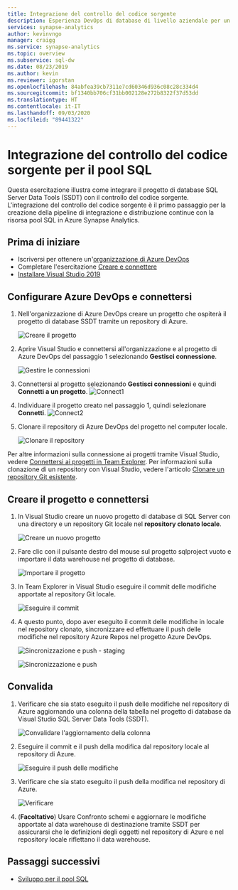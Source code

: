 ```yaml
---
title: Integrazione del controllo del codice sorgente
description: Esperienza DevOps di database di livello aziendale per un pool SQL con integrazione nativa del controllo del codice sorgente tramite repository di Azure (Git e GitHub).
services: synapse-analytics
author: kevinvngo
manager: craigg
ms.service: synapse-analytics
ms.topic: overview
ms.subservice: sql-dw
ms.date: 08/23/2019
ms.author: kevin
ms.reviewer: igorstan
ms.openlocfilehash: 84abfea39cb7311e7cd60346d936c08c28c334d4
ms.sourcegitcommit: bf1340bb706cf31bb002128e272b8322f37d53dd
ms.translationtype: HT
ms.contentlocale: it-IT
ms.lasthandoff: 09/03/2020
ms.locfileid: "89441322"
---
```

# <a name="source-control-integration-for-sql-pool"></a>Integrazione del controllo del codice sorgente per il pool SQL

Questa esercitazione illustra come integrare il progetto di database SQL Server Data Tools (SSDT) con il controllo del codice sorgente.  L'integrazione del controllo del codice sorgente è il primo passaggio per la creazione della pipeline di integrazione e distribuzione continue con la risorsa pool SQL in Azure Synapse Analytics.

## <a name="before-you-begin"></a>Prima di iniziare

- Iscriversi per ottenere un'[organizzazione di Azure DevOps](https://azure.microsoft.com/services/devops/)
- Completare l'esercitazione [Creare e connettere](create-data-warehouse-portal.md)
- [Installare Visual Studio 2019](https://visualstudio.microsoft.com/vs/older-downloads/)

## <a name="set-up-and-connect-to-azure-devops"></a>Configurare Azure DevOps e connettersi

1. Nell'organizzazione di Azure DevOps creare un progetto che ospiterà il progetto di database SSDT tramite un repository di Azure.

   ![Creare il progetto](./media/sql-data-warehouse-source-control-integration/1-create-project-azure-devops.png "Crea progetto")

2. Aprire Visual Studio e connettersi all'organizzazione e al progetto di Azure DevOps del passaggio 1 selezionando **Gestisci connessione**.

   ![Gestire le connessioni](./media/sql-data-warehouse-source-control-integration/2-manage-connections.png "Gestire le connessioni")

3. Connettersi al progetto selezionando **Gestisci connessioni** e quindi **Connetti a un progetto**.
 ![Connect1](./media/sql-data-warehouse-source-control-integration/3-connect-project.png "Connessione")


4. Individuare il progetto creato nel passaggio 1, quindi selezionare **Connetti**.
![Connect2](./media/sql-data-warehouse-source-control-integration/3.5-connect.png "Connessione")


3. Clonare il repository di Azure DevOps del progetto nel computer locale.

   ![Clonare il repository](./media/sql-data-warehouse-source-control-integration/4-clone-repo.png "Clonare il repository")

Per altre informazioni sulla connessione ai progetti tramite Visual Studio, vedere [Connettersi ai progetti in Team Explorer](https://docs.microsoft.com/visualstudio/ide/connect-team-project?view=vs-2019). Per informazioni sulla clonazione di un repository con Visual Studio, vedere l'articolo [Clonare un repository Git esistente](https://docs.microsoft.com/azure/devops/repos/git/clone?view=azure-devops&tabs=visual-studio). 

## <a name="create-and-connect-your-project"></a>Creare il progetto e connettersi

1. In Visual Studio creare un nuovo progetto di database di SQL Server con una directory e un repository Git locale nel **repository clonato locale**.

   ![Creare un nuovo progetto](./media/sql-data-warehouse-source-control-integration/5-create-new-project.png "Creare un nuovo progetto")  

2. Fare clic con il pulsante destro del mouse sul progetto sqlproject vuoto e importare il data warehouse nel progetto di database.

   ![Importare il progetto](./media/sql-data-warehouse-source-control-integration/6-import-new-project.png "Importare il progetto")  

3. In Team Explorer in Visual Studio eseguire il commit delle modifiche apportate al repository Git locale.

   ![Eseguire il commit](./media/sql-data-warehouse-source-control-integration/6.5-commit-push-changes.png "Commit")  

4. A questo punto, dopo aver eseguito il commit delle modifiche in locale nel repository clonato, sincronizzare ed effettuare il push delle modifiche nel repository Azure Repos nel progetto Azure DevOps.

   ![Sincronizzazione e push - staging](./media/sql-data-warehouse-source-control-integration/7-commit-push-changes.png "Sincronizzazione e push - staging")

   ![Sincronizzazione e push](./media/sql-data-warehouse-source-control-integration/7.5-commit-push-changes.png "Sincronizzazione e push")  

## <a name="validation"></a>Convalida

1. Verificare che sia stato eseguito il push delle modifiche nel repository di Azure aggiornando una colonna della tabella nel progetto di database da Visual Studio SQL Server Data Tools (SSDT).

   ![Convalidare l'aggiornamento della colonna](./media/sql-data-warehouse-source-control-integration/8-validation-update-column.png "Convalidare l'aggiornamento della colonna")

2. Eseguire il commit e il push della modifica dal repository locale al repository di Azure.

   ![Eseguire il push delle modifiche](./media/sql-data-warehouse-source-control-integration/9-push-column-change.png "Effettuare il push delle modifiche")

3. Verificare che sia stato eseguito il push della modifica nel repository di Azure.

   ![Verificare](./media/sql-data-warehouse-source-control-integration/10-verify-column-change-pushed.png "Verificare le modifiche")

4. (**Facoltativo**) Usare Confronto schemi e aggiornare le modifiche apportate al data warehouse di destinazione tramite SSDT per assicurarsi che le definizioni degli oggetti nel repository di Azure e nel repository locale riflettano il data warehouse.

## <a name="next-steps"></a>Passaggi successivi

- [Sviluppo per il pool SQL](sql-data-warehouse-overview-develop.md)
